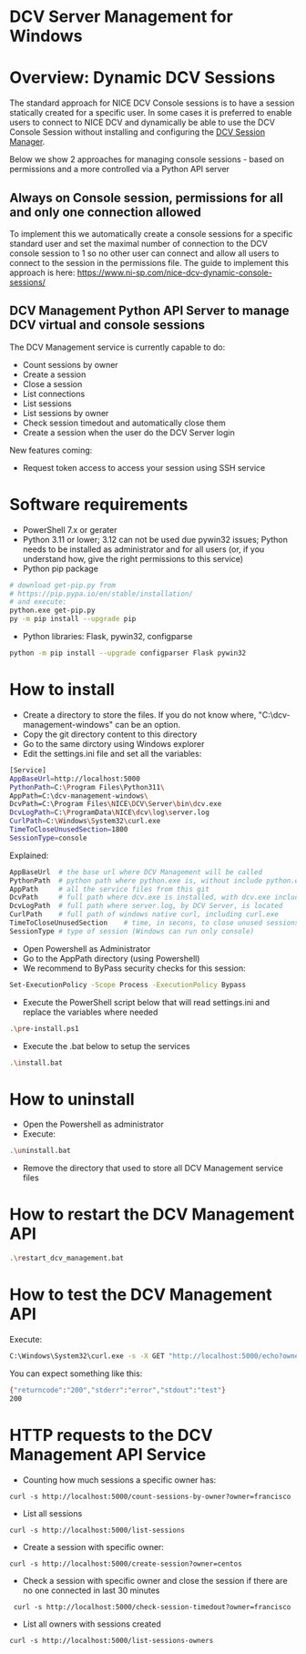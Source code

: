 # DCV Server Management for Windows

# Overview: Dynamic DCV Sessions

The standard approach for NICE DCV Console sessions is to have a session statically created for a specific user. In some cases it is preferred to enable users to connect to NICE DCV and dynamically be able to use the DCV Console Session without installing and configuring the [DCV Session Manager](https://docs.aws.amazon.com/dcv/latest/sm-admin/what-is-sm.html).

Below we show 2 approaches for managing console sessions - based on permissions and a more controlled via a Python API server

## Always on Console session, permissions for all and only one connection allowed

To implement this we automatically create a console sessions for a specific standard user and set the maximal number of connection to the DCV console session to 1 so no other user can connect and allow all users to connect to the session in the permissions file. The guide to implement this approach is here: https://www.ni-sp.com/nice-dcv-dynamic-console-sessions/

## DCV Management Python API Server to manage DCV virtual and console sessions

The DCV Management service is currently capable to do:
* Count sessions by owner
* Create a session
* Close a session
* List connections
* List sessions
* List sessions by owner
* Check session timedout and automatically close them
* Create a session when the user do the DCV Server login

New features coming:
* Request token access to access your session using SSH service

# Software requirements
- PowerShell 7.x or gerater
- Python 3.11 or lower; 3.12 can not be used due pywin32 issues; Python needs to be installed as administrator and for all users (or, if you understand how, give the right permissions to this service)
- Python pip package 
```bash
# download get-pip.py from
# https://pip.pypa.io/en/stable/installation/
# and execute:
python.exe get-pip.py
py -m pip install --upgrade pip
```
- Python libraries: Flask, pywin32, configparse
```bash
python -m pip install --upgrade configparser Flask pywin32
```

# How to install
- Create a directory to store the files. If you do not know where, "C:\dcv-management-windows\" can be an option.
- Copy the git directory content to this directory
- Go to the same dirctory using Windows explorer
- Edit the settings.ini file and set all the variables:

```bash
[Service]
AppBaseUrl=http://localhost:5000
PythonPath=C:\Program Files\Python311\
AppPath=C:\dcv-management-windows\
DcvPath=C:\Program Files\NICE\DCV\Server\bin\dcv.exe
DcvLogPath=C:\ProgramData\NICE\dcv\log\server.log
CurlPath=C:\Windows\System32\curl.exe
TimeToCloseUnusedSection=1800
SessionType=console
```

Explained:

```bash
AppBaseUrl  # the base url where DCV Management will be called
PythonPath  # python path where python.exe is, without include python.exe
AppPath     # all the service files from this git
DcvPath     # full path where dcv.exe is installed, with dcv.exe included
DcvLogPath  # full path where server.log, by DCV Server, is located
CurlPath    # full path of windows native curl, including curl.exe
TimeToCloseUnusedSection    # time, in secons, to close unused sessions
SessionType # type of session (Windows can run only console)
```

- Open Powershell as Administrator
- Go to the AppPath directory (using Powershell)
- We recommend to ByPass security checks for this session:
```bash
Set-ExecutionPolicy -Scope Process -ExecutionPolicy Bypass
```
- Execute the PowerShell script below that will read settings.ini and replace the variables where needed

```bash
.\pre-install.ps1
```

- Execute the .bat below to setup the services

```bash
.\install.bat
```

# How to uninstall
- Open the Powershell as administrator
- Execute:

```bash
.\uninstall.bat
```

- Remove the directory that used to store all DCV Management service files

# How to restart the DCV Management API

```bash
.\restart_dcv_management.bat
```

# How to test the DCV Management API

Execute:
```bash
C:\Windows\System32\curl.exe -s -X GET "http://localhost:5000/echo?owner=guest" -w "\nStatus Code: %{http_code}\n"
```

You can expect something like this:

```bash
{"returncode":"200","stderr":"error","stdout":"test"}
200
```

# HTTP requests to the DCV Management API Service

* Counting how much sessions a specific owner has:
```
curl -s http://localhost:5000/count-sessions-by-owner?owner=francisco
```

* List all sessions
```
curl -s http://localhost:5000/list-sessions
```

* Create a session with specific owner:
```
curl -s http://localhost:5000/create-session?owner=centos
```
* Check a session with specific owner and close the session if there are no one connected in last 30 minutes
```
 curl -s http://localhost:5000/check-session-timedout?owner=francisco
```

* List all owners with sessions created
```
curl -s http://localhost:5000/list-sessions-owners
